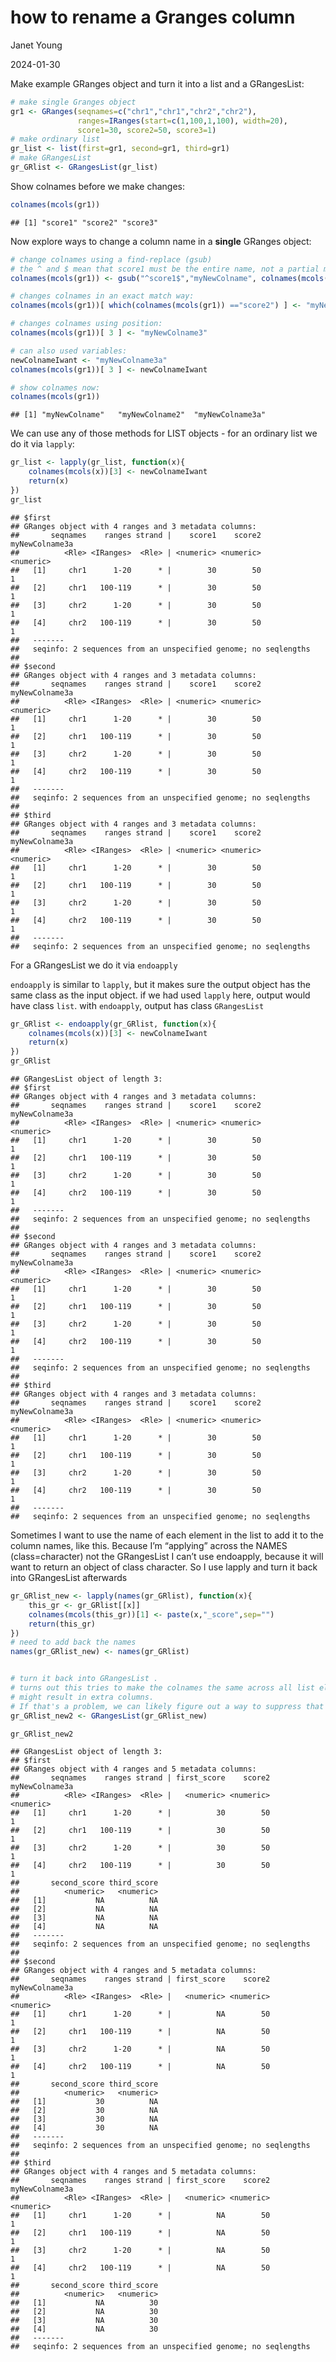how to rename a Granges column
================
Janet Young

2024-01-30

Make example GRanges object and turn it into a list and a GRangesList:

``` r
# make single Granges object
gr1 <- GRanges(seqnames=c("chr1","chr1","chr2","chr2"),
               ranges=IRanges(start=c(1,100,1,100), width=20),
               score1=30, score2=50, score3=1)
# make ordinary list
gr_list <- list(first=gr1, second=gr1, third=gr1)
# make GRangesList
gr_GRlist <- GRangesList(gr_list)
```

Show colnames before we make changes:

``` r
colnames(mcols(gr1))
```

    ## [1] "score1" "score2" "score3"

Now explore ways to change a column name in a **single** GRanges object:

``` r
# change colnames using a find-replace (gsub) 
# the ^ and $ mean that score1 must be the entire name, not a partial match:
colnames(mcols(gr1)) <- gsub("^score1$","myNewColname", colnames(mcols(gr1)) )

# changes colnames in an exact match way:
colnames(mcols(gr1))[ which(colnames(mcols(gr1)) =="score2") ] <- "myNewColname2"

# changes colnames using position:
colnames(mcols(gr1))[ 3 ] <- "myNewColname3"

# can also used variables:
newColnameIwant <- "myNewColname3a"
colnames(mcols(gr1))[ 3 ] <- newColnameIwant

# show colnames now: 
colnames(mcols(gr1))
```

    ## [1] "myNewColname"   "myNewColname2"  "myNewColname3a"

We can use any of those methods for LIST objects - for an ordinary list
we do it via `lapply`:

``` r
gr_list <- lapply(gr_list, function(x){
    colnames(mcols(x))[3] <- newColnameIwant
    return(x)
})
gr_list
```

    ## $first
    ## GRanges object with 4 ranges and 3 metadata columns:
    ##       seqnames    ranges strand |    score1    score2 myNewColname3a
    ##          <Rle> <IRanges>  <Rle> | <numeric> <numeric>      <numeric>
    ##   [1]     chr1      1-20      * |        30        50              1
    ##   [2]     chr1   100-119      * |        30        50              1
    ##   [3]     chr2      1-20      * |        30        50              1
    ##   [4]     chr2   100-119      * |        30        50              1
    ##   -------
    ##   seqinfo: 2 sequences from an unspecified genome; no seqlengths
    ## 
    ## $second
    ## GRanges object with 4 ranges and 3 metadata columns:
    ##       seqnames    ranges strand |    score1    score2 myNewColname3a
    ##          <Rle> <IRanges>  <Rle> | <numeric> <numeric>      <numeric>
    ##   [1]     chr1      1-20      * |        30        50              1
    ##   [2]     chr1   100-119      * |        30        50              1
    ##   [3]     chr2      1-20      * |        30        50              1
    ##   [4]     chr2   100-119      * |        30        50              1
    ##   -------
    ##   seqinfo: 2 sequences from an unspecified genome; no seqlengths
    ## 
    ## $third
    ## GRanges object with 4 ranges and 3 metadata columns:
    ##       seqnames    ranges strand |    score1    score2 myNewColname3a
    ##          <Rle> <IRanges>  <Rle> | <numeric> <numeric>      <numeric>
    ##   [1]     chr1      1-20      * |        30        50              1
    ##   [2]     chr1   100-119      * |        30        50              1
    ##   [3]     chr2      1-20      * |        30        50              1
    ##   [4]     chr2   100-119      * |        30        50              1
    ##   -------
    ##   seqinfo: 2 sequences from an unspecified genome; no seqlengths

For a GRangesList we do it via `endoapply`

`endoapply` is similar to `lapply`, but it makes sure the output object
has the same class as the input object. if we had used `lapply` here,
output would have class `list`. with `endoapply`, output has class
`GRangesList`

``` r
gr_GRlist <- endoapply(gr_GRlist, function(x){
    colnames(mcols(x))[3] <- newColnameIwant
    return(x)
})
gr_GRlist
```

    ## GRangesList object of length 3:
    ## $first
    ## GRanges object with 4 ranges and 3 metadata columns:
    ##       seqnames    ranges strand |    score1    score2 myNewColname3a
    ##          <Rle> <IRanges>  <Rle> | <numeric> <numeric>      <numeric>
    ##   [1]     chr1      1-20      * |        30        50              1
    ##   [2]     chr1   100-119      * |        30        50              1
    ##   [3]     chr2      1-20      * |        30        50              1
    ##   [4]     chr2   100-119      * |        30        50              1
    ##   -------
    ##   seqinfo: 2 sequences from an unspecified genome; no seqlengths
    ## 
    ## $second
    ## GRanges object with 4 ranges and 3 metadata columns:
    ##       seqnames    ranges strand |    score1    score2 myNewColname3a
    ##          <Rle> <IRanges>  <Rle> | <numeric> <numeric>      <numeric>
    ##   [1]     chr1      1-20      * |        30        50              1
    ##   [2]     chr1   100-119      * |        30        50              1
    ##   [3]     chr2      1-20      * |        30        50              1
    ##   [4]     chr2   100-119      * |        30        50              1
    ##   -------
    ##   seqinfo: 2 sequences from an unspecified genome; no seqlengths
    ## 
    ## $third
    ## GRanges object with 4 ranges and 3 metadata columns:
    ##       seqnames    ranges strand |    score1    score2 myNewColname3a
    ##          <Rle> <IRanges>  <Rle> | <numeric> <numeric>      <numeric>
    ##   [1]     chr1      1-20      * |        30        50              1
    ##   [2]     chr1   100-119      * |        30        50              1
    ##   [3]     chr2      1-20      * |        30        50              1
    ##   [4]     chr2   100-119      * |        30        50              1
    ##   -------
    ##   seqinfo: 2 sequences from an unspecified genome; no seqlengths

Sometimes I want to use the name of each element in the list to add it
to the column names, like this. Because I’m “applying” across the NAMES
(class=character) not the GRangesList I can’t use endoapply, because it
will want to return an object of class character. So I use lapply and
turn it back into GRangesList afterwards

``` r
gr_GRlist_new <- lapply(names(gr_GRlist), function(x){
    this_gr <- gr_GRlist[[x]]
    colnames(mcols(this_gr))[1] <- paste(x,"_score",sep="")
    return(this_gr)
})
# need to add back the names
names(gr_GRlist_new) <- names(gr_GRlist)


# turn it back into GRangesList . 
# turns out this tries to make the colnames the same across all list elements.
# might result in extra columns. 
# If that's a problem, we can likely figure out a way to suppress that 
gr_GRlist_new2 <- GRangesList(gr_GRlist_new)

gr_GRlist_new2
```

    ## GRangesList object of length 3:
    ## $first
    ## GRanges object with 4 ranges and 5 metadata columns:
    ##       seqnames    ranges strand | first_score    score2 myNewColname3a
    ##          <Rle> <IRanges>  <Rle> |   <numeric> <numeric>      <numeric>
    ##   [1]     chr1      1-20      * |          30        50              1
    ##   [2]     chr1   100-119      * |          30        50              1
    ##   [3]     chr2      1-20      * |          30        50              1
    ##   [4]     chr2   100-119      * |          30        50              1
    ##       second_score third_score
    ##          <numeric>   <numeric>
    ##   [1]           NA          NA
    ##   [2]           NA          NA
    ##   [3]           NA          NA
    ##   [4]           NA          NA
    ##   -------
    ##   seqinfo: 2 sequences from an unspecified genome; no seqlengths
    ## 
    ## $second
    ## GRanges object with 4 ranges and 5 metadata columns:
    ##       seqnames    ranges strand | first_score    score2 myNewColname3a
    ##          <Rle> <IRanges>  <Rle> |   <numeric> <numeric>      <numeric>
    ##   [1]     chr1      1-20      * |          NA        50              1
    ##   [2]     chr1   100-119      * |          NA        50              1
    ##   [3]     chr2      1-20      * |          NA        50              1
    ##   [4]     chr2   100-119      * |          NA        50              1
    ##       second_score third_score
    ##          <numeric>   <numeric>
    ##   [1]           30          NA
    ##   [2]           30          NA
    ##   [3]           30          NA
    ##   [4]           30          NA
    ##   -------
    ##   seqinfo: 2 sequences from an unspecified genome; no seqlengths
    ## 
    ## $third
    ## GRanges object with 4 ranges and 5 metadata columns:
    ##       seqnames    ranges strand | first_score    score2 myNewColname3a
    ##          <Rle> <IRanges>  <Rle> |   <numeric> <numeric>      <numeric>
    ##   [1]     chr1      1-20      * |          NA        50              1
    ##   [2]     chr1   100-119      * |          NA        50              1
    ##   [3]     chr2      1-20      * |          NA        50              1
    ##   [4]     chr2   100-119      * |          NA        50              1
    ##       second_score third_score
    ##          <numeric>   <numeric>
    ##   [1]           NA          30
    ##   [2]           NA          30
    ##   [3]           NA          30
    ##   [4]           NA          30
    ##   -------
    ##   seqinfo: 2 sequences from an unspecified genome; no seqlengths
